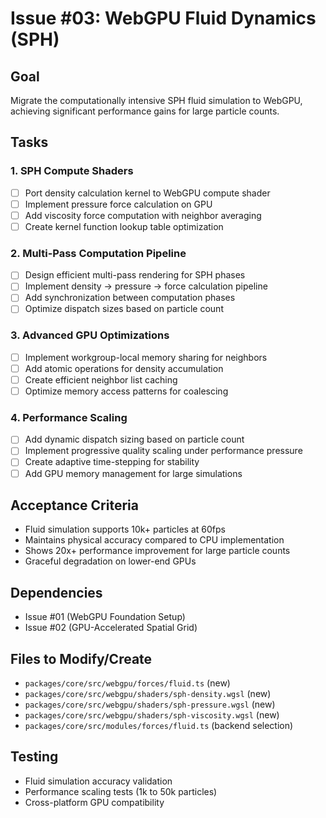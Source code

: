 # Issue #03: WebGPU Fluid Dynamics (SPH)

## Goal
Migrate the computationally intensive SPH fluid simulation to WebGPU, achieving significant performance gains for large particle counts.

## Tasks

### 1. SPH Compute Shaders
- [ ] Port density calculation kernel to WebGPU compute shader
- [ ] Implement pressure force calculation on GPU
- [ ] Add viscosity force computation with neighbor averaging
- [ ] Create kernel function lookup table optimization

### 2. Multi-Pass Computation Pipeline
- [ ] Design efficient multi-pass rendering for SPH phases
- [ ] Implement density → pressure → force calculation pipeline
- [ ] Add synchronization between computation phases
- [ ] Optimize dispatch sizes based on particle count

### 3. Advanced GPU Optimizations
- [ ] Implement workgroup-local memory sharing for neighbors
- [ ] Add atomic operations for density accumulation
- [ ] Create efficient neighbor list caching
- [ ] Optimize memory access patterns for coalescing

### 4. Performance Scaling
- [ ] Add dynamic dispatch sizing based on particle count
- [ ] Implement progressive quality scaling under performance pressure
- [ ] Create adaptive time-stepping for stability
- [ ] Add GPU memory management for large simulations

## Acceptance Criteria
- Fluid simulation supports 10k+ particles at 60fps
- Maintains physical accuracy compared to CPU implementation
- Shows 20x+ performance improvement for large particle counts
- Graceful degradation on lower-end GPUs

## Dependencies
- Issue #01 (WebGPU Foundation Setup)
- Issue #02 (GPU-Accelerated Spatial Grid)

## Files to Modify/Create
- `packages/core/src/webgpu/forces/fluid.ts` (new)
- `packages/core/src/webgpu/shaders/sph-density.wgsl` (new)
- `packages/core/src/webgpu/shaders/sph-pressure.wgsl` (new)
- `packages/core/src/webgpu/shaders/sph-viscosity.wgsl` (new)
- `packages/core/src/modules/forces/fluid.ts` (backend selection)

## Testing
- Fluid simulation accuracy validation
- Performance scaling tests (1k to 50k particles)
- Cross-platform GPU compatibility